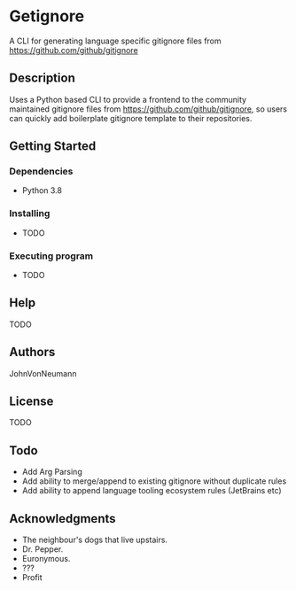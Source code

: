 # Getignore

A CLI for generating language specific gitignore files from https://github.com/github/gitignore 

## Description

Uses a Python based CLI to provide a frontend to the community maintained gitignore files from https://github.com/github/gitignore,
so users can quickly add boilerplate gitignore template to their repositories.

## Getting Started

### Dependencies

* Python 3.8

### Installing

* TODO

### Executing program

* TODO

## Help

TODO

## Authors

JohnVonNeumann

## License

TODO

## Todo
* Add Arg Parsing
* Add ability to merge/append to existing gitignore without duplicate rules
* Add ability to append language tooling ecosystem rules (JetBrains etc)

## Acknowledgments

* The neighbour's dogs that live upstairs.
* Dr. Pepper.
* Euronymous.
* ???
* Profit